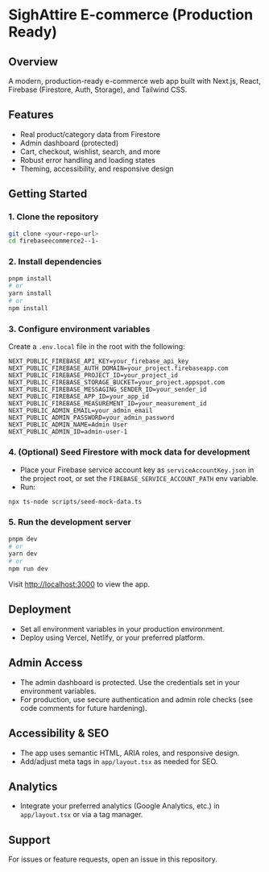 # SighAttire E-commerce (Production Ready)

## Overview
A modern, production-ready e-commerce web app built with Next.js, React, Firebase (Firestore, Auth, Storage), and Tailwind CSS.

## Features
- Real product/category data from Firestore
- Admin dashboard (protected)
- Cart, checkout, wishlist, search, and more
- Robust error handling and loading states
- Theming, accessibility, and responsive design

## Getting Started

### 1. Clone the repository
```sh
git clone <your-repo-url>
cd firebaseecommerce2--1-
```

### 2. Install dependencies
```sh
pnpm install
# or
yarn install
# or
npm install
```

### 3. Configure environment variables
Create a `.env.local` file in the root with the following:
```
NEXT_PUBLIC_FIREBASE_API_KEY=your_firebase_api_key
NEXT_PUBLIC_FIREBASE_AUTH_DOMAIN=your_project.firebaseapp.com
NEXT_PUBLIC_FIREBASE_PROJECT_ID=your_project_id
NEXT_PUBLIC_FIREBASE_STORAGE_BUCKET=your_project.appspot.com
NEXT_PUBLIC_FIREBASE_MESSAGING_SENDER_ID=your_sender_id
NEXT_PUBLIC_FIREBASE_APP_ID=your_app_id
NEXT_PUBLIC_FIREBASE_MEASUREMENT_ID=your_measurement_id
NEXT_PUBLIC_ADMIN_EMAIL=your_admin_email
NEXT_PUBLIC_ADMIN_PASSWORD=your_admin_password
NEXT_PUBLIC_ADMIN_NAME=Admin User
NEXT_PUBLIC_ADMIN_ID=admin-user-1
```

### 4. (Optional) Seed Firestore with mock data for development
- Place your Firebase service account key as `serviceAccountKey.json` in the project root, or set the `FIREBASE_SERVICE_ACCOUNT_PATH` env variable.
- Run:
```sh
npx ts-node scripts/seed-mock-data.ts
```

### 5. Run the development server
```sh
pnpm dev
# or
yarn dev
# or
npm run dev
```

Visit [http://localhost:3000](http://localhost:3000) to view the app.

## Deployment
- Set all environment variables in your production environment.
- Deploy using Vercel, Netlify, or your preferred platform.

## Admin Access
- The admin dashboard is protected. Use the credentials set in your environment variables.
- For production, use secure authentication and admin role checks (see code comments for future hardening).

## Accessibility & SEO
- The app uses semantic HTML, ARIA roles, and responsive design.
- Add/adjust meta tags in `app/layout.tsx` as needed for SEO.

## Analytics
- Integrate your preferred analytics (Google Analytics, etc.) in `app/layout.tsx` or via a tag manager.

## Support
For issues or feature requests, open an issue in this repository.
